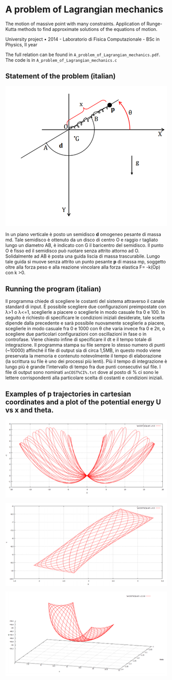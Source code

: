 # A problem of Lagrangian mechanics
The motion of massive point with many constraints. Application of Runge-Kutta methods to find approximate solutions of the equations of motion.

University project • 2014 - Laboratorio di Fisica Computazionale - BSc in Physics, II year

The full relation can be found in `A_problem_of_Lagrangian_mechanics.pdf`. The code is in `A_problem_of_Lagrangian_mechanics.c`
## Statement of the problem (italian)

![problem](https://raw.githubusercontent.com/noranta4/A-problem-of-Lagrangian-mechanics/master/img/problem.PNG)

In un piano verticale è posto un semidisco
**d** omogeneo pesante di massa md. Tale
semidisco è ottenuto da un disco di centro
O e raggio r tagliato lungo un diametro AB,
è indicato con G il baricentro del
semidisco. Il punto O è fisso ed il
semidisco può ruotare senza attrito
attorno ad O. Solidalmente ad AB è posta
una guida liscia di massa trascurabile.
Lungo tale guida si muove senza attrito un
punto pesante **p** di massa mp, soggetto
oltre alla forza peso e alla reazione
vincolare alla forza elastica F= -k(Op) con
k >0.

## Running the program (italian)

Il programma chiede di scegliere le costanti del sistema attraverso il canale standard di input. È
possibile scegliere due configurazioni preimpostate con λ>1 o λ<=1, sceglierle a piacere o sceglierle in
modo casuale fra 0 e 100.
In seguito è richiesto di specificare le condizioni iniziali desiderate, tale scelta dipende dalla
precedente e sarà possibile nuovamente sceglierle a piacere, sceglierle in modo casuale fra 0 e 1000
con θ che varia invece fra 0 e 2π, o scegliere due particolari configurazioni con oscillazioni in fase o in
controfase.
Viene chiesto infine di specificare il dt e il tempo totale di integrazione. Il programma stampa su file
sempre lo stesso numero di punti (~10000) affinché il file di output sia di circa 1,5MB, in questo modo
viene preservata la memoria e contenuto notevolmente il tempo di elaborazione (la scrittura su file è
uno dei processi più lenti). Più il tempo di integrazione è lungo più è grande l’intervallo di tempo fra
due punti consecutivi sul file.
I file di output sono nominati `anCOST%CI%.txt` dove al posto di % ci sono le lettere corrispondenti
alla particolare scelta di costanti e condizioni iniziali.

## Examples of **p** trajectories in cartesian coordinates and a plot of the potential energy **U** vs **x** and **theta**.
![flower](https://raw.githubusercontent.com/noranta4/A-problem-of-Lagrangian-mechanics/master/img/flower.PNG)

![net](https://raw.githubusercontent.com/noranta4/A-problem-of-Lagrangian-mechanics/master/img/net.PNG)

![energy](https://raw.githubusercontent.com/noranta4/A-problem-of-Lagrangian-mechanics/master/img/energy.PNG)

